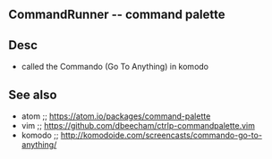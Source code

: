 
<!---
### <beg-file_info>
### document_metadata:
###   - caption: "__blank__"
###     desc: |
###         * AUTO-GENERATED-FILE ;; any direct edits will be lost
###     seeinstead: |
###         *  href="smartpath://mytrybits/t/trytexteditor/txt/blogtef.yaml.txt" find="uuid01rrmy004"
### <end-file_info>
--->

## CommandRunner            --  command palette

## Desc
* called the Commando (Go To Anything) in komodo


## See also
* atom ;; https://atom.io/packages/command-palette
* vim ;; https://github.com/dbeecham/ctrlp-commandpalette.vim
* komodo ;; http://komodoide.com/screencasts/commando-go-to-anything/



